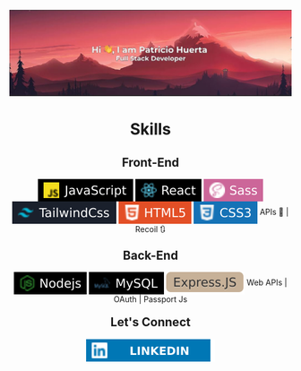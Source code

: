 ![img](assets/banner.JPG)

<p align="center">
  <h1 align="center"><strong>Skills</strong></h1>
</p>

<h2 align="center"><strong>Front-End</strong></h2>

<p align="center" style="margin-top:16px">
  <img align="center" src="assets/javascript.svg"/>
  <img align="center" src="assets/react.svg"/>
  <img align="center" src="assets/sass.svg"/>
  <img align="center" src="assets/tailwind.svg"/>
  <img align="center" src="assets/html5.svg"/>
  <img align="center" src="assets/css.svg"/>
  <span align="center">APIs 📓 | Recoil 🔃</span>
</p>

<h2 align="center" style="margin-top:20px"><strong>Back-End</strong></h2>

<p align="center" style="margin-top:16px">
  <img align="center" src="assets/nodejs.svg"/>
  <img align="center" src="assets/mysql.svg"/>
  <img align="center" src="assets/express.svg"/>
  <span align="center">Web APIs | OAuth | Passport Js</span>
</p>

<h2 align="center" style="margin-top:20px"><strong>Let's Connect</strong></h2>

<p align="center" style="margin-top:16px">
  <a href="https://www.linkedin.com/in/patricio-huerta/">
    <img align="center" src="assets/linkedin.svg"/>
  </a>
</p>
